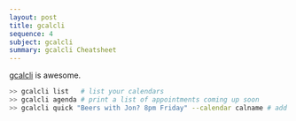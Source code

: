 ```yaml
---
layout: post
title: gcalcli
sequence: 4
subject: gcalcli 
summary: gcalcli Cheatsheet
---
```


[gcalcli](https://github.com/insanum/gcalcli) is awesome.


```bash
>> gcalcli list   # list your calendars
>> gcalcli agenda # print a list of appointments coming up soon
>> gcalcli quick "Beers with Jon? 8pm Friday" --calendar calname # add an event using fuzzy time to calendar 'calname' 
```
